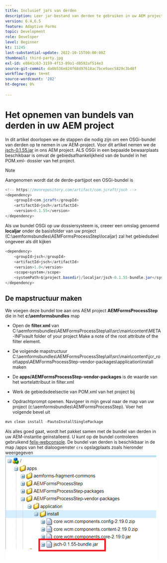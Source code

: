 ```yaml
---
title: Inclusief jars van derden
description: Leer jar-bestand van derden te gebruiken in uw AEM project
version: 6.4,6.5
feature: Adaptive Forms
topic: Development
role: Developer
level: Beginner
kt: 11245
last-substantial-update: 2022-10-15T00:00:00Z
thumbnail: third-party.jpg
exl-id: e8841c63-3159-4f13-89a1-d8592af514e3
source-git-commit: da0b536e824f68d97618ac7bce9aec5829c3b48f
workflow-type: tm+mt
source-wordcount: '282'
ht-degree: 0%

---
```


# Het opnemen van bundels van derden in uw AEM project

In dit artikel doorlopen we de stappen die nodig zijn om een OSGi-bundel van derden op te nemen in uw AEM-project. Voor dit artikel nemen we de [jsch-0.1.55.jar](https://repo1.maven.org/maven2/com/jcraft/jsch/0.1.55/jsch-0.1.55.jar) in ons AEM project.  ALS OSGi in een bepaalde bewaarplaats beschikbaar is omvat de gebiedsafhankelijkheid van de bundel in het POM.xml- dossier van het project.

>[!NOTE]
> Aangenomen wordt dat de derde-partijpot een OSGi-bundel is

```java
<!-- https://mvnrepository.com/artifact/com.jcraft/jsch -->
<dependency>
    <groupId>com.jcraft</groupId>
    <artifactId>jsch</artifactId>
    <version>0.1.55</version>
</dependency>
```

Als uw bundel OSGi op uw dossiersysteem is, creeer een omslag genoemd **localjar** onder de basisfolder van uw project (C:\aemformsbundles\AEMFormsProcessStep\localjar) zal het gebiedsdeel ongeveer als dit kijken

```java
<dependency>
    <groupId>jsch</groupId>
    <artifactId>jsch</artifactId>
    <version>1.0</version>
    <scope>system</scope>
    <systemPath>${project.basedir}/localjar/jsch-0.1.55-bundle.jar</systemPath>
</dependency>
```

## De mapstructuur maken

We voegen deze bundel toe aan ons AEM project **AEMFormsProcessStep** die in het **c:\aemformsbundles** map

* Open de **filter.xml** van C:\aemformsbundles\AEMFormsProcessStep\all\src\main\content\META-INF\vault folder of your project Make a note of the root attribute of the filter element.

* De volgende mapstructuur C:\aemformsbundles\AEMFormsProcessStep\all\src\main\content\jcr_root\apps\AEMFormsProcessStep-vendor-packages\application\install maken
* De **apps/AEMFormsProcessStep-vendor-packages** is de waarde van het wortelattribuut in filter.xml
* Werk de gebiedsdeelsectie van POM.xml van het project bij
* Opdrachtprompt openen. Navigeer in mijn geval naar de map van uw project (c:\aemformsbundles\AEMFormsProcessStep). Voer het volgende bevel uit

```java
mvn clean install -PautoInstallSinglePackage
```

Als alles goed gaat, wordt het pakket samen met de bundel van derden in uw AEM-instantie geïnstalleerd. U kunt op de bundel controleren gebruikend [felix-webconsole](http://localhost:4502/system/console/bundles). De bundel van derden is beschikbaar in de map /apps van het dialoogvenster `crx` opslagplaats zoals hieronder weergegeven
![derde](assets/custom-bundle1.png)
